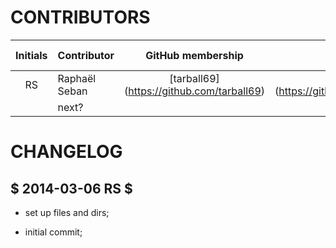# CONTRIBUTORS
| Initials | Contributor | GitHub membership | Cool project | Current role |
|:--------:|:------------|:---------------------:|:--------------:|:-------------:|
| RS | Raphaël Seban | [tarball69] (https://github.com/tarball69) | [tkRAD] (https://github.com/tarball69/tkRAD) | Author / maintainer |
|  | next? |  |  |  |

# CHANGELOG


## $ 2014-03-06 RS $

* set up files and dirs;

* initial commit;
